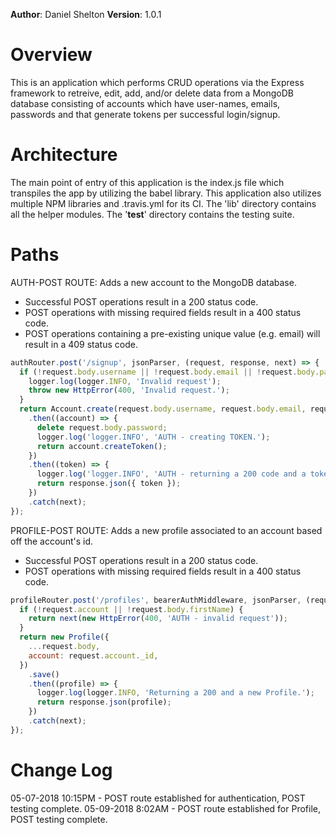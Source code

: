 **Author**: Daniel Shelton
**Version**: 1.0.1

# Overview
This is an application which performs CRUD operations via the Express framework to retreive, edit, add, and/or delete data from a MongoDB database consisting of accounts which have user-names, emails, passwords and that generate tokens per successful login/signup.

# Architecture
The main point of entry of this application is the index.js file which transpiles the app by utilizing the babel library. This application also utilizes multiple NPM libraries and .travis.yml for its CI. The 'lib' directory contains all the helper modules. The '__test__' directory contains the testing suite.

# Paths

AUTH-POST ROUTE: Adds a new account to the MongoDB database.
- Successful POST operations result in a 200 status code.
- POST operations with missing required fields result in a 400 status code.
- POST operations containing a pre-existing unique value (e.g. email) will result in a 409 status code.
```javaScript
authRouter.post('/signup', jsonParser, (request, response, next) => {
  if (!request.body.username || !request.body.email || !request.body.password) {
    logger.log(logger.INFO, 'Invalid request');
    throw new HttpError(400, 'Invalid request.');
  }
  return Account.create(request.body.username, request.body.email, request.body.password)
    .then((account) => {
      delete request.body.password;
      logger.log('logger.INFO', 'AUTH - creating TOKEN.');
      return account.createToken();
    })
    .then((token) => {
      logger.log('logger.INFO', 'AUTH - returning a 200 code and a token.');
      return response.json({ token });
    })
    .catch(next);
});
```

PROFILE-POST ROUTE: Adds a new profile associated to an account based off the account's id.
- Successful POST operations result in a 200 status code.
- POST operations with missing required fields result in a 400 status code.
```javaScript
profileRouter.post('/profiles', bearerAuthMiddleware, jsonParser, (request, response, next) => {
  if (!request.account || !request.body.firstName) {
    return next(new HttpError(400, 'AUTH - invalid request'));
  }
  return new Profile({
    ...request.body,
    account: request.account._id,
  })
    .save()
    .then((profile) => {
      logger.log(logger.INFO, 'Returning a 200 and a new Profile.');
      return response.json(profile);
    })
    .catch(next);
});

```

# Change Log

05-07-2018 10:15PM - POST route established for authentication, POST testing complete.
05-09-2018 8:02AM - POST route established for Profile, POST testing complete.